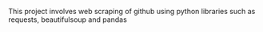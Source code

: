 This project involves web scraping of github using python libraries such as requests, beautifulsoup and pandas
